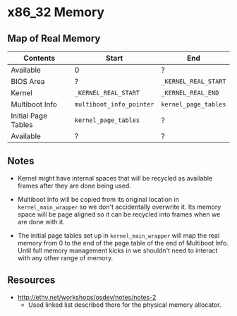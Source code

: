# x86\_32 Memory

## Map of Real Memory

| Contents            | Start                    | End                  |
| ------------------- | ------------------------ | -------------------- |
| Available           | 0                        | ?                    |
| BIOS Area           | ?                        | `_KERNEL_REAL_START` |
| Kernel              | `_KERNEL_REAL_START`     | `_KERNEL_REAL_END`   |
| Multiboot Info      | `multiboot_info_pointer` | `kernel_page_tables` |
| Initial Page Tables | `kernel_page_tables`     | ?                    |
| Available           | ?                        | ?                    |

## Notes

- Kernel might have internal spaces that will be recycled as available frames after they
  are done being used.

- Multiboot Info will be copied from its original location in
  `kernel_main_wrapper` so we don't accidentally overwrite it. Its memory space
  will be page aligned so it can be recycled into frames when we are done with
  it.

- The initial page tables set up in `kernel_main_wrapper` will map the real
  memory from 0 to the end of the page table of the end of Multiboot Info.
  Until full memory management kicks in we shouldn't need to interact with any
  other range of memory.

## Resources

- http://ethv.net/workshops/osdev/notes/notes-2
    - Used linked list described there for the physical memory allocator.
